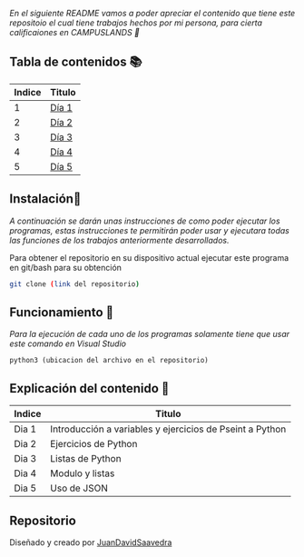 _En el siguiente README vamos a poder apreciar el contenido que tiene este repositoio el cual tiene trabajos hechos por mi persona, para cierta calificaiones en CAMPUSLANDS 🚀_

## Tabla de contenidos 📚
| Indice | Titulo  | 
|--|--|
| 1 | [Día 1](https://github.com/wilskirby/Python_S1_SaavedraJuanDavid/tree/master/Dia1) | 
| 2 | [Día 2](https://github.com/wilskirby/Python_S1_SaavedraJuanDavid/tree/master/Dia2) | 
| 3 | [Día 3](https://github.com/wilskirby/Python_S1_SaavedraJuanDavid/tree/master/Dia3)| 
| 4 | [Día 4](https://github.com/wilskirby/Python_S1_SaavedraJuanDavid/tree/master/Dia4) | 
| 5 | [Día 5](https://github.com/wilskirby/Python_S1_SaavedraJuanDavid/tree/master/Dia5) | 

## Instalación🚀
_A continuación se darán unas instrucciones de como poder ejecutar los programas, estas instrucciones te permitirán poder usar y ejecutara todas las funciones de los trabajos anteriormente desarrollados._

Para obtener el repositorio en su dispositivo actual ejecutar este programa en git/bash para su obtención
```bash
git clone (link del repositorio)
```

## Funcionamiento 🔧

_Para la ejecución de cada uno de los programas solamente tiene que usar este comando en Visual Studio_

```
python3 (ubicacion del archivo en el repositorio)
```
##  Explicación del contenido 🧠

| Indice | Titulo  |
|--|--|
|Dia 1|Introducción a variables y ejercicios de Pseint a Python
|Dia 2|Ejercicios de Python
|Dia 3|Listas de Python
|Dia 4| Modulo y listas
|Dia 5| Uso de JSON

## Repositorio
Diseñado y creado por [JuanDavidSaavedra](https://github.com/wilskirby)
